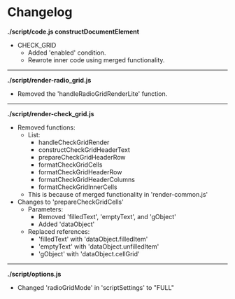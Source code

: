 # Changelog

**./script/code.js constructDocumentElement**
* CHECK_GRID
	* Added 'enabled' condition.
	* Rewrote inner code using merged functionality.

---

**./script/render-radio_grid.js**
* Removed the 'handleRadioGridRenderLite' function.

---

**./script/render-check_grid.js**
* Removed functions:
	* List:
		* handleCheckGridRender
		* constructCheckGridHeaderText
		* prepareCheckGridHeaderRow
		* formatCheckGridCells
		* formatCheckGridHeaderRow
		* formatCheckGridHeaderColumns
		* formatCheckGridInnerCells
	* This is because of merged functionality in 'render-common.js'
* Changes to 'prepareCheckGridCells'
	* Parameters:
		* Removed 'filledText', 'emptyText', and 'gObject'
		* Added 'dataObject'
	* Replaced references:
		* 'filledText' with 'dataObject.filledItem'
		* 'emptyText' with 'dataObject.unfilledItem'
		* 'gObject' with 'dataObject.cellGrid'

---


**./script/options.js**
* Changed 'radioGridMode' in 'scriptSettings' to "FULL"

